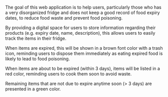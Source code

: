 The goal of this web application is to help users, particularly those who has a very disorganized fridge and does not keep a good record of food expiry dates, to 
reduce food waste and prevent food poisoning.

By providing a digital space for users to store information regarding their products (e.g. expiry date, name, description), this allows users to easily track the
items in their fridge.

When items are expired, this will be shown in a brown font color with a trash icon, reminding users to dispose them immediately as eating expired food is likely to lead 
to food poisoning.

When items are about to be expired (within 3 days), items will be listed in a red color, reminding users to cook them soon to avoid waste.

Remaining items that are not due to expire anytime soon (> 3 days) are presented in a green color.
